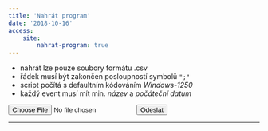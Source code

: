 ```yaml
---
title: 'Nahrát program'
date: '2018-10-16'
access:
    site:
        nahrat-program: true
---
```


<ul>
    <li>nahrát lze pouze soubory formátu .csv</li>
    <li>řádek musí být zakončen posloupností symbolů <code>";"</code></li>
    <li>script počítá s defaultním kódováním <em>Windows-1250</em></li>
    <li>každý event musí mít min. <em>název</em> a <em>počáteční datum</em></li>
</ul>
<form id="uploadProgramForm" class="pure-form" method="post" action="" enctype="multipart/form-data">
    <input id="csv" name="csv" type="file" accept=".csv,text/csv">
    <button id="uploadScvFile" type="submit">Odeslat</button>
</form>
<hr>
<div id="response"></div>

<script>
document.getElementById("uploadScvFile").onclick = function(e){
        e.preventDefault();
        var formData = new FormData(document.getElementById("uploadProgramForm"));
        var formResponse = document.getElementById("response");
        formResponse.innerHTML = '<i class="fa fa-spinner fa-pulse" aria-hidden="true"></i> probíhá vytváření souborů';
        formResponse.style.color = "black";
        $.ajax({
                        url: "/php/uploadprogram",
                        type: "POST",
                        data: formData,
                        processData: false,
                        contentType: 'multipart/form-data',
                        success: function (data){   
                            formResponse.innerHTML = "<br>Úspěšně uloženo";
                            formResponse.style.color = "green";
                            setTimeout(function(){ 
                                formResponse.innerHTML = ""; 
                            }, 3000);
                        },
                        error: function (xhr, desc, err){
                            if(err == "Unsupported Media Type"){
                                formResponse.innerHTML = "<br>CHYBA!!<br>Lze nahrát pouze soubory CSV.";
                                formResponse.style.color = "red";
                            }
                            else{
                            formResponse.innerHTML = "<br>Chyba, zkontrolujte console log";
                            formResponse.style.color = "red";
                            }
                            console.log(err);
                            console.log(desc);
                            console.log(xhr.response);
                            }
                        });
    }
</script>